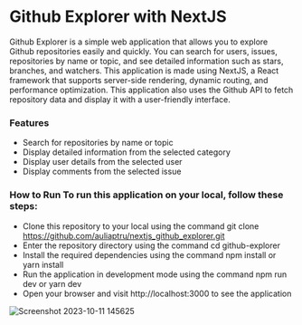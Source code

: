 # Github Explorer with NextJS

Github Explorer is a simple web application that allows you to explore Github repositories easily and quickly. You can search for users, issues, repositories by name or topic, and see detailed information such as stars, branches, and watchers. This application is made using NextJS, a React framework that supports server-side rendering, dynamic routing, and performance optimization. This application also uses the Github API to fetch repository data and display it with a user-friendly interface.

### Features

- Search for repositories by name or topic
- Display detailed information from the selected category
- Display user details from the selected user
- Display comments from the selected issue
 
### How to Run To run this application on your local, follow these steps:

- Clone this repository to your local using the command git clone https://github.com/auliaptru/nextjs_github_explorer.git
- Enter the repository directory using the command cd github-explorer
- Install the required dependencies using the command npm install or yarn install
- Run the application in development mode using the command npm run dev or yarn dev
- Open your browser and visit http://localhost:3000 to see the application

![Screenshot 2023-10-11 145625](https://github.com/auliaptru/nextjs_github_explorer/assets/102896996/d65e19cf-60f3-4e8a-9a56-da65a3d48e19)

